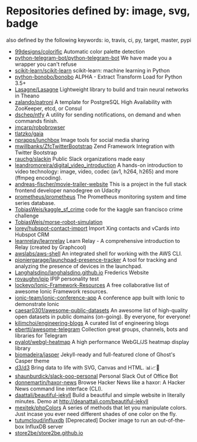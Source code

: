 # Repositories defined by: image, svg, badge

also defined by the following keywords: io, travis, ci, py, target, master, pypi

- [99designs/colorific](https://github.com/99designs/colorific)
  Automatic color palette detection
- [python-telegram-bot/python-telegram-bot](https://github.com/python-telegram-bot/python-telegram-bot)
  We have made you a wrapper you can't refuse
- [scikit-learn/scikit-learn](https://github.com/scikit-learn/scikit-learn)
  scikit-learn: machine learning in Python
- [python-bonobo/bonobo](https://github.com/python-bonobo/bonobo)
  ALPHA - Extract Transform Load for Python 3.5+
- [Lasagne/Lasagne](https://github.com/Lasagne/Lasagne)
  Lightweight library to build and train neural networks in Theano
- [zalando/patroni](https://github.com/zalando/patroni)
  A template for PostgreSQL High Availability with ZooKeeper, etcd, or Consul
- [dschep/ntfy](https://github.com/dschep/ntfy)
  A utility for sending notifications, on demand and when commands finish.
- [jmcarp/robobrowser](https://github.com/jmcarp/robobrowser)
- [tlatzko/gaia](https://github.com/tlatzko/gaia)
- [nprapps/lunchbox](https://github.com/nprapps/lunchbox)
  Image tools for social media sharing
- [mwillbanks/ZfcTwitterBootstrap](https://github.com/mwillbanks/ZfcTwitterBootstrap)
  Zend Framework Integration with Twitter Bootstrap
- [rauchg/slackin](https://github.com/rauchg/slackin)
  Public Slack organizations made easy
- [leandromoreira/digital_video_introduction](https://github.com/leandromoreira/digital_video_introduction)
  A hands-on introduction to video technology: image, video, codec (av1, h264, h265) and more (ffmpeg encoding).
- [andreas-fischer/movie-trailer-website](https://github.com/andreas-fischer/movie-trailer-website)
  This is a project in the full stack frontend developer nanodegree on Udacity
- [prometheus/prometheus](https://github.com/prometheus/prometheus)
  The Prometheus monitoring system and time series database.
- [TobiasWeis/kaggle_sf_crime](https://github.com/TobiasWeis/kaggle_sf_crime)
  code for the kaggle san francisco crime challenge
- [TobiasWeis/morse-robot-simulation](https://github.com/TobiasWeis/morse-robot-simulation)
- [lorey/hubspot-contact-import](https://github.com/lorey/hubspot-contact-import)
  Import Xing contacts and vCards into Hubspot CRM
- [learnrelay/learnrelay](https://github.com/learnrelay/learnrelay)
  Learn Relay - A comprehensive introduction to Relay (created by Graphcool)
- [awslabs/aws-shell](https://github.com/awslabs/aws-shell)
  An integrated shell for working with the AWS CLI.
- [pioniergarage/launchpad-presence-tracker](https://github.com/pioniergarage/launchpad-presence-tracker)
  A tool for tracking and analyzing the presence of devices in the launchpad.
- [Langhalsdino/langhalsdino.github.io](https://github.com/Langhalsdino/langhalsdino.github.io)
  Frederics Website
- [rovaughn/ipip](https://github.com/rovaughn/ipip)
  IPIP personality test
- [lockeyo/Ionic-Framework-Resources](https://github.com/lockeyo/Ionic-Framework-Resources)
  A free collaborative list of awesome Ionic Framework resources.
- [ionic-team/ionic-conference-app](https://github.com/ionic-team/ionic-conference-app)
  A conference app built with Ionic to demonstrate Ionic
- [caesar0301/awesome-public-datasets](https://github.com/caesar0301/awesome-public-datasets)
  An awesome list of high-quality open datasets in public domains (on-going). By everyone, for everyone!
- [kilimchoi/engineering-blogs](https://github.com/kilimchoi/engineering-blogs)
  A curated list of engineering blogs
- [ebertti/awesome-telegram](https://github.com/ebertti/awesome-telegram)
  Collection great groups, channels, bots and libraries for Telegram
- [pyalot/webgl-heatmap](https://github.com/pyalot/webgl-heatmap)
  A high performance WebGL/JS heatmap display library
- [biomadeira/jasper](https://github.com/biomadeira/jasper)
  Jekyll-ready and full-featured clone of Ghost's Casper theme
- [d3/d3](https://github.com/d3/d3)
  Bring data to life with SVG, Canvas and HTML. :bar_chart::chart_with_upwards_trend::tada:
- [shaunburdick/slack-ooo-personal](https://github.com/shaunburdick/slack-ooo-personal)
  Personal Slack Out of Office Bot
- [donnemartin/haxor-news](https://github.com/donnemartin/haxor-news)
  Browse Hacker News like a haxor: A Hacker News command line interface (CLI).
- [daattali/beautiful-jekyll](https://github.com/daattali/beautiful-jekyll)
  Build a beautiful and simple website in literally minutes. Demo at http://deanattali.com/beautiful-jekyll
- [mexitek/phpColors](https://github.com/mexitek/phpColors)
  A series of methods that let you manipulate colors. Just incase you ever need different shades of one color on the fly.
- [tutumcloud/influxdb](https://github.com/tutumcloud/influxdb)
  [Deprecated] Docker image to run an out-of-the-box InfluxDB server
- [store2be/store2be.github.io](https://github.com/store2be/store2be.github.io)
